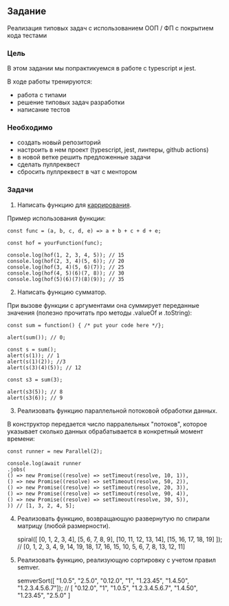 ## Задание

Реализация типовых задач с использованием OOП / ФП с покрытием кода тестами

### Цель

В этом задании мы попрактикуемся в работе с typescript и jest.

В ходе работы тренируются:

- работа с типами
- решение типовых задач разработки
- написание тестов

### Необходимо

- создать новый репозиторий
- настроить в нем проект (typescript, jest, линтеры, github actions)
- в новой ветке решить предложенные задачи
- сделать пуллреквест
- сбросить пуллреквест в чат с ментором

### Задачи

1. Написать функцию для [каррирования](https://ru.wikipedia.org/wiki/%D0%9A%D0%B0%D1%80%D1%80%D0%B8%D1%80%D0%BE%D0%B2%D0%B0%D0%BD%D0%B8%D0%B5).

Пример использования функции:

    const func = (a, b, c, d, e) => a + b + c + d + e;

    const hof = yourFunction(func);

    console.log(hof(1, 2, 3, 4, 5)); // 15
    console.log(hof(2, 3, 4)(5, 6)); // 20
    console.log(hof(3, 4)(5, 6)(7)); // 25
    console.log(hof(4, 5)(6)(7, 8)); // 30
    console.log(hof(5)(6)(7)(8)(9)); // 35

2. Написать функцию сумматор.

При вызове функции с аргументами она суммирует переданные значения (полезно прочитать про методы .valueOf и .toString):

    const sum = function() { /* put your code here */};

    alert(sum()); // 0;

    const s = sum();
    alert(s(1)); // 1
    alert(s(1)(2)); //3
    alert(s(3)(4)(5)); // 12

    const s3 = sum(3);

    alert(s3(5)); // 8
    alert(s3(6)); // 9

3. Реализовать функцию параллельной потоковой обработки данных.

В конструктор передается число парралельных "потоков", которое указывает сколько данных обрабатывается в конкретный момент времени:

    const runner = new Parallel(2);

    console.log(await runner
    .jobs(
    () => new Promise((resolve) => setTimeout(resolve, 10, 1)),
    () => new Promise((resolve) => setTimeout(resolve, 50, 2)),
    () => new Promise((resolve) => setTimeout(resolve, 20, 3)),
    () => new Promise((resolve) => setTimeout(resolve, 90, 4)),
    () => new Promise((resolve) => setTimeout(resolve, 30, 5)),
    )) // [1, 3, 2, 4, 5];

4. Реализовать функцию, возвращающую развернутую по спирали матрицу (любой размерности).

   spiral([ [0, 1, 2, 3, 4], [5, 6, 7, 8, 9], [10, 11, 12, 13, 14], [15, 16, 17, 18, 19] ]); // [0, 1, 2, 3, 4, 9, 14, 19, 18, 17, 16, 15, 10, 5, 6, 7, 8, 13, 12, 11]

5. Реализовать функцию, реализующую сортировку с учетом правил semver.

   semverSort([ "1.0.5", "2.5.0", "0.12.0", "1", "1.23.45", "1.4.50", "1.2.3.4.5.6.7"]); // [ "0.12.0", "1", "1.0.5", "1.2.3.4.5.6.7", "1.4.50", "1.23.45", "2.5.0" ]
